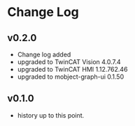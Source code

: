# Change Log

## v0.2.0

- Change log added
- upgraded to TwinCAT Vision 4.0.7.4
- upgraded to TwinCAT HMI 1.12.762.46
- upgraded to mobject-graph-ui 0.1.50

## v0.1.0

- history up to this point.
